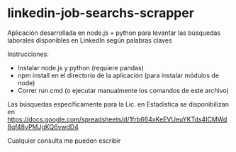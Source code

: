 # linkedin-job-searchs-scrapper
Aplicación desarrollada en node.js + python para levantar las búsquedas laborales disponibles en LinkedIn según palabras claves

Instrucciones:
* Instalar node.js y python (requiere pandas)
* npm install en el directorio de la aplicación (para instalar módulos de node)
* Correr run.cmd (o ejecutar manualmente los comandos de este archivo)

Las búsquedas específicamente para la Lic. en Estadística se disponibilizan en https://docs.google.com/spreadsheets/d/1frb664xKeEVUeuYKTds4ICMWd8qf48yPMJgKQ6vwdD4

Cualquier consulta me pueden escribir
